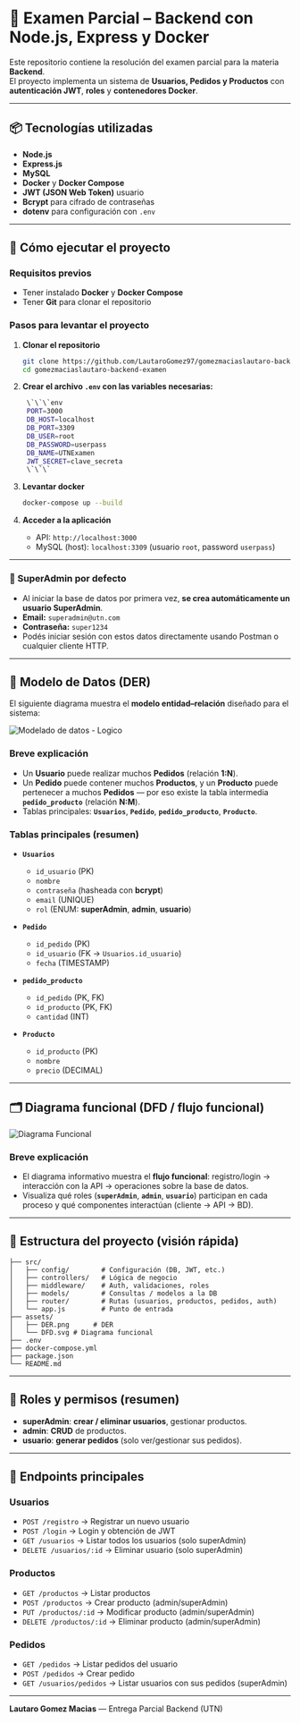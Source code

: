 # 📝 Examen Parcial – Backend con Node.js, Express y Docker

Este repositorio contiene la resolución del examen parcial para la materia **Backend**.  
El proyecto implementa un sistema de **Usuarios, Pedidos y Productos** con **autenticación JWT**, **roles** y **contenedores Docker**.


---

## 📦 Tecnologías utilizadas

- **Node.js**  
- **Express.js**  
- **MySQL**  
- **Docker** y **Docker Compose**  
- **JWT (JSON Web Token)**  usuario
- **Bcrypt** para cifrado de contraseñas  
- **dotenv** para configuración con `.env`

---

## 🚀 Cómo ejecutar el proyecto

### Requisitos previos

- Tener instalado **Docker** y **Docker Compose**  
- Tener **Git** para clonar el repositorio

### Pasos para levantar el proyecto

1. **Clonar el repositorio**
   ```bash
   git clone https://github.com/LautaroGomez97/gomezmaciaslautaro-backend-examen.git
   cd gomezmaciaslautaro-backend-examen
   ```

2. **Crear el archivo `.env` con las variables necesarias:**
   ```bash
    \`\`\`env
    PORT=3000
    DB_HOST=localhost       
    DB_PORT=3309     
    DB_USER=root
    DB_PASSWORD=userpass
    DB_NAME=UTNExamen      
    JWT_SECRET=clave_secreta
    \`\`\`

3. **Levantar docker**
   ```bash
   docker-compose up --build

   ```

4. **Acceder a la aplicación**
   - API: `http://localhost:3000`  
   - MySQL (host): `localhost:3309` (usuario `root`, password `userpass`)

---
### 🔑 SuperAdmin por defecto

- Al iniciar la base de datos por primera vez, **se crea automáticamente un usuario SuperAdmin**.  
- **Email:** `superadmin@utn.com`  
- **Contraseña:** `super1234`  
- Podés iniciar sesión con estos datos directamente usando Postman o cualquier cliente HTTP.  
---

## 📐 Modelo de Datos (DER)

El siguiente diagrama muestra el **modelo entidad–relación** diseñado para el sistema:

![Modelado de datos - Logico](src/assets/modelo-de-datos-DER.png)

### **Breve explicación**
- Un **Usuario** puede realizar muchos **Pedidos** (relación **1:N**).  
- Un **Pedido** puede contener muchos **Productos**, y un **Producto** puede pertenecer a muchos **Pedidos** — por eso existe la tabla intermedia **`pedido_producto`** (relación **N:M**).  
- Tablas principales: **`Usuarios`**, **`Pedido`**, **`pedido_producto`**, **`Producto`**.

### Tablas principales (resumen)

- **`Usuarios`**
  - `id_usuario` (PK)  
  - `nombre`  
  - `contraseña` (hasheada con **bcrypt**)  
  - `email` (UNIQUE)  
  - `rol` (ENUM: **superAdmin**, **admin**, **usuario**)

- **`Pedido`**
  - `id_pedido` (PK)  
  - `id_usuario` (FK → `Usuarios.id_usuario`)  
  - `fecha` (TIMESTAMP)

- **`pedido_producto`**
  - `id_pedido` (PK, FK)  
  - `id_producto` (PK, FK)  
  - `cantidad` (INT)

- **`Producto`**
  - `id_producto` (PK)  
  - `nombre`  
  - `precio` (DECIMAL)

--- 

## 🗂 Diagrama funcional (DFD / flujo funcional)

![Diagrama Funcional](src/assets/image.png)

### **Breve explicación**
- El diagrama informativo muestra el **flujo funcional**: registro/login → interacción con la API → operaciones sobre la base de datos.  
- Visualiza qué roles (**`superAdmin`**, **`admin`**, **`usuario`**) participan en cada proceso y qué componentes interactúan (cliente → API → BD).

---

## 🧭 Estructura del proyecto (visión rápida)

```
├── src/
│   ├── config/        # Configuración (DB, JWT, etc.)
│   ├── controllers/   # Lógica de negocio
│   ├── middleware/    # Auth, validaciones, roles
│   ├── models/        # Consultas / modelos a la DB
│   ├── router/        # Rutas (usuarios, productos, pedidos, auth)
│   └── app.js         # Punto de entrada
├── assets/
│   ├── DER.png      # DER
│   └── DFD.svg # Diagrama funcional
├── .env
├── docker-compose.yml
├── package.json
└── README.md
```



---

## 🔑 Roles y permisos (resumen)

- **superAdmin**: **crear / eliminar usuarios**, gestionar productos.  
- **admin**: **CRUD** de productos.  
- **usuario**: **generar pedidos** (solo ver/gestionar sus pedidos).

---
## 📡 Endpoints principales

### Usuarios
- `POST /registro` → Registrar un nuevo usuario
- `POST /login` → Login y obtención de JWT
- `GET /usuarios` → Listar todos los usuarios (solo superAdmin)
- `DELETE /usuarios/:id` → Eliminar usuario (solo superAdmin)

### Productos
- `GET /productos` → Listar productos
- `POST /productos` → Crear producto (admin/superAdmin)
- `PUT /productos/:id` → Modificar producto (admin/superAdmin)
- `DELETE /productos/:id` → Eliminar producto (admin/superAdmin)

### Pedidos
- `GET /pedidos` → Listar pedidos del usuario
- `POST /pedidos` → Crear pedido
- `GET /usuarios/pedidos` → Listar usuarios con sus pedidos (superAdmin)
---



**Lautaro Gomez Macias** — Entrega Parcial Backend (UTN)

